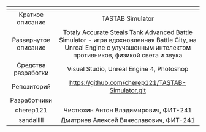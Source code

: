 | <!-- -->      | <!-- -->        |
|:-------------:|:---------------:|
| Краткое описание    | TASTAB Simulator |
| Развернутое описание| Totaly Accurate Steals Tank Advanced Battle Simulator - игра вдохновленная Battle City, на Unreal Engine с улучвшенным интелектом противников, физикой света и звука |
| Средства разработки   | Visual Studio, Unreal Engine 4, Photoshop  |
| Репозиторий   | https://github.com/cherep121/TASTAB-Simulator.git |
|Разработчики|
| cherep121 | Чистюхин Антон Владимирович, ФИТ-241 |
| sandalllll | Дмитриев Алексей Вячеславович, ФИТ-241 |
